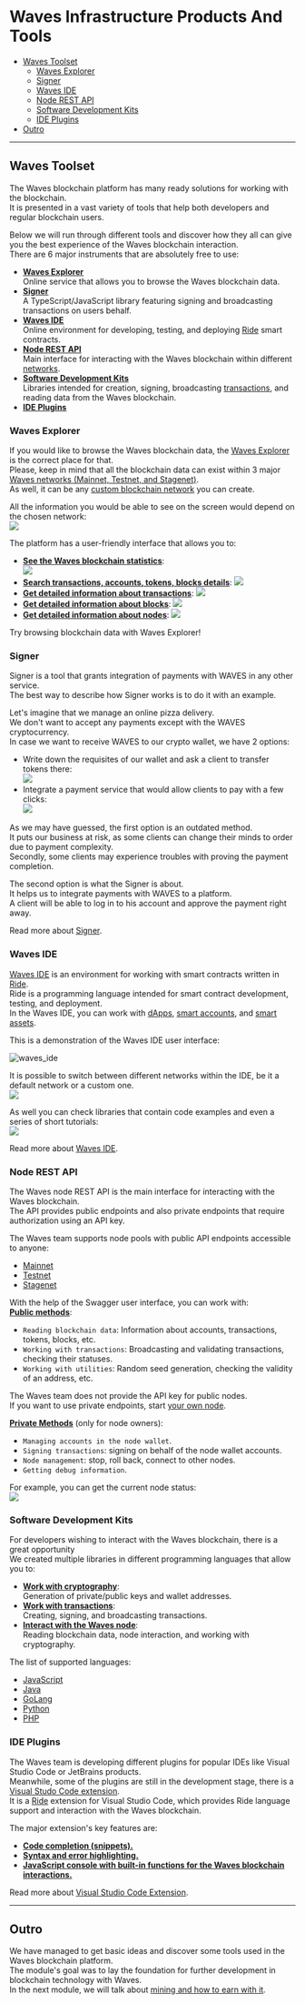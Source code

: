 # Waves Infrastructure Products And Tools #

 - [Waves Toolset](#waves-toolset)
   - [Waves Explorer](#waves-explorer)
   - [Signer](#signer)
   - [Waves IDE](#waves-ide)
   - [Node REST API](#node-rest-api)
   - [Software Development Kits](#software-development-kits)
   - [IDE Plugins](#ide-plugins)
 - [Outro](#outro)

---

## Waves Toolset ##

The Waves blockchain platform has many ready solutions for working with the blockchain.  
It is presented in a vast variety of tools that help both developers and regular blockchain users.  

Below we will run through different tools and discover how they all can give you the best experience of the Waves blockchain interaction.   
There are 6 major instruments that are absolutely free to use:
- **<ins>[Waves Explorer](#waves-explorer)</ins>**  
    Online service that allows you to browse the Waves blockchain data.  
- **<ins>[Signer]()</ins>**  
    A TypeScript/JavaScript library featuring signing and broadcasting transactions on users behalf.   
- **<ins>[Waves IDE](#waves-ide)</ins>**  
    Online environment for developing, testing, and deploying [Ride](#ridetopic) smart contracts.
- **<ins>[Node REST API](#node-rest-api)</ins>**  
    Main interface for interacting with the Waves blockchain within different [networks](#networktopic).
- **<ins>[Software Development Kits](#software-development-kits)</ins>**  
    Libraries intended for creation, signing, broadcasting [transactions](#linktotransactionlesson), and reading data from the Waves blockchain.
- **<ins>[IDE Plugins](#ide-plugins)</ins>**  
    
### Waves Explorer ###

If you would like to browse the Waves blockchain data, the [Waves Explorer](https://new.wavesexplorer.com/) is the correct place for that.  
Please, keep in mind that all the blockchain data can exist within 3 major [Waves networks (Mainnet, Testnet, and Stagenet)]().  
As well, it can be any [custom blockchain network](https://docs.waves.tech/en/waves-node/private-waves-network) you can create.  
  
All the information you would be able to see on the screen would depend on the chosen network:    
![](./images/wavesexp_net.png)
    

The platform has a user-friendly interface that allows you to:
- **<ins>See the Waves blockchain statistics</ins>**:  
  ![](./images/wavesexp_stat.png)  
  <!-- There will be available details about the current Waves price in the USD equivalent, the amount of completed transactions, the current block height, etc. -->
-  **<ins>Search transactions, accounts, tokens, blocks details</ins>**:
  ![](./images/wavesexp_search.png)  
-  **<ins>Get detailed information about [transactions](https://new.wavesexplorer.com/transactions)</ins>**:
  ![](./images/wavesexp_tx.png)  
-  **<ins>Get detailed information about [blocks](https://new.wavesexplorer.com/blocks)</ins>**:
  ![](./images/wavesexp_blocks.png)  
-  **<ins>Get detailed information about [nodes](https://new.wavesexplorer.com/nodes)</ins>**:
  ![](./images/wavesexp_nodes.png)  

Try browsing blockchain data with Waves Explorer!  

### Signer ###

Signer is a tool that grants integration of payments with WAVES in any other service.  
The best way to describe how Signer works is to do it with an example.  
  
Let's imagine that we manage an online pizza delivery.  
We don't want to accept any payments except with the WAVES cryptocurrency.  
In case we want to receive WAVES to our crypto wallet, we have 2 options:

- Write down the requisites of our wallet and ask a client to transfer tokens there:  
    ![](./images/signer_no.png)  
- Integrate a payment service that would allow clients to pay with a few clicks:  
    ![](./images/signer_yes.png)  

As we may have guessed, the first option is an outdated method.  
It puts our business at risk, as some clients can change their minds to order due to payment complexity.  
Secondly, some clients may experience troubles with proving the payment completion.  
  

The second option is what the Signer is about.  
It helps us to integrate payments with WAVES to a platform.  
A client will be able to log in to his account and approve the payment right away.  

Read more about [Signer](https://docs.waves.tech/en/building-apps/waves-api-and-sdk/client-libraries/signer).

### Waves IDE ###

[Waves IDE](https://waves-ide.com/) is an environment for working with smart contracts written in [Ride](#ridetopic).  
Ride is a programming language intended for smart contract development, testing, and deployment.  
In the Waves IDE, you can work with [dApps](#dapptopic), [smart accounts](#smartacctopic), and [smart assets](#smartassettopic).  

This is a demonstration of the Waves IDE user interface:
    
![waves_ide](./images/waveside.png)
    

It is possible to switch between different networks within the IDE, be it a default network or a custom one.    
![](./images/waveside_nodes.png)
    

As well you can check libraries that contain code examples and even a series of short tutorials:    
![](./images/waveside_libs.png)
    

Read more about [Waves IDE](https://docs.waves.tech/en/building-apps/smart-contracts/tools/waves-ide).

### Node REST API ###

The Waves node REST API is the main interface for interacting with the Waves blockchain.  
The API provides public endpoints and also private endpoints that require authorization using an API key.  

The Waves team supports node pools with public API endpoints accessible to anyone:
- [Mainnet](https://nodes.wavesnodes.com)
- [Testnet](https://nodes-testnet.wavesnodes.com)
- [Stagenet](https://nodes-stagenet.wavesnodes.com)

With the help of the Swagger user interface, you can work with:  
**<ins>Public methods</ins>**:  
  - `Reading blockchain data`: Information about accounts, transactions, tokens, blocks, etc.
  - `Working with transactions`: Broadcasting and validating transactions, checking their statuses.
  - `Working with utilities`: Random seed generation, checking the validity of an address, etc. 
  

The Waves team does not provide the API key for public nodes.  
If you want to use private endpoints, start [your own node](https://docs.waves.tech/en/waves-node/private-waves-network).

**<ins>Private Methods</ins>** (only for node owners):  
- `Managing accounts in the node wallet`.
- `Signing transactions`: signing on behalf of the node wallet accounts.
- `Node management`: stop, roll back, connect to other nodes.
- `Getting debug information`.

  

For example, you can get the current node status:    
![](./images/restapi.png)
    

### Software Development Kits ###

For developers wishing to interact with the Waves blockchain, there is a great opportunity  
We created multiple libraries in different programming languages that allow you to:

- **<ins>Work with cryptography</ins>**:   
    Generation of private/public keys and wallet addresses.  
- **<ins>Work with transactions</ins>**:  
    Creating, signing, and broadcasting transactions.   
- **<ins>Interact with the Waves node</ins>**:  
    Reading blockchain data, node interaction, and working with cryptography.  
    
The list of supported languages:
- [JavaScript]()
- [Java]()
- [GoLang]()
- [Python]() 
- [PHP]()

### IDE Plugins ###

The Waves team is developing different plugins for popular IDEs like Visual Studio Code or JetBrains products.  
Meanwhile, some of the plugins are still in the development stage, there is a [Visual Studo Code extension](https://marketplace.visualstudio.com/items?itemName=wavesplatform.waves-ride).  
It is a [Ride]() extension for Visual Studio Code, which provides Ride language support and interaction with the Waves blockchain.  
  

The major extension's key features are:
- **<ins>Code completion (snippets).</ins>**
- **<ins>Syntax and error highlighting.</ins>**
- **<ins>JavaScript console with built-in functions for the Waves blockchain interactions.</ins>**

Read more about [Visual Studio Code Extension](https://docs.waves.tech/en/building-apps/smart-contracts/tools/ride-vscode).


---

## Outro ##

We have managed to get basic ideas and discover some tools used in the Waves blockchain platform.  
The module's goal was to lay the foundation for further development in blockchain technology with Waves.  
In the next module, we will talk about [mining and how to earn with it]().  